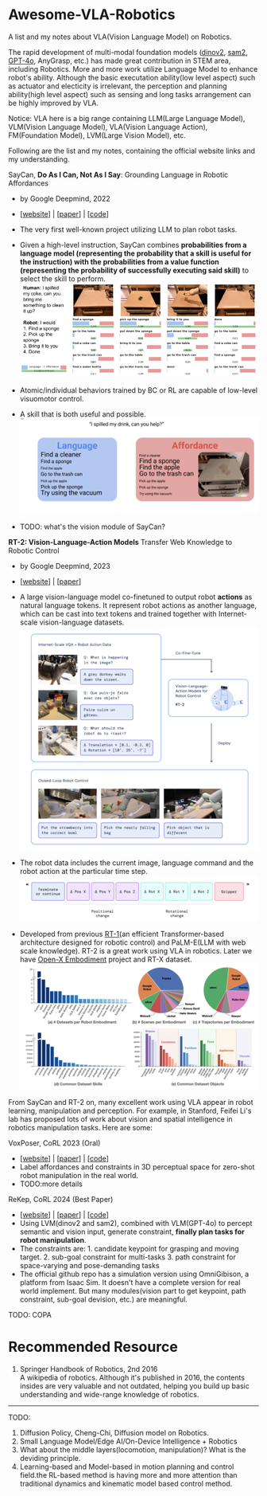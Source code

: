 # Awesome-VLA-Robotics
A list and my notes about VLA(Vision Language Model) on Robotics.  

The rapid development of multi-modal foundation models ([dinov2](https://ai.meta.com/blog/dino-v2-computer-vision-self-supervised-learning/), [sam2]( https://ai.meta.com/sam2/), [GPT-4o](https://openai.com/index/hello-gpt-4o/), AnyGrasp, etc.) has made great contribution in STEM area, including Robotics. More and more work utilize Language Model to enhance robot's ability. Although the basic executation ability(low level aspect) such as actuator and electicity is irrelevant, the perception and planning ability(high level aspect) such as sensing and long tasks arrangement can be highly improved by VLA.

Notice: VLA here is a big range containing LLM(Large Language Model), VLM(Vision Language Model), VLA(Vision Language Action), FM(Foundation Model), LVM(Large Vision Model), etc.

Following are the list and my notes, containing the official website links and my understanding.

SayCan, **Do As I Can, Not As I Say**:  Grounding Language in Robotic Affordances

* by Google Deepmind, 2022

* [[website](https://say-can.github.io)] | [[paper](https://say-can.github.io/assets/palm_saycan.pdf)] | [[code](https://github.com/google-research/google-research/tree/master/saycan)]
* The very first well-known project utilizing LLM to plan robot tasks. 
* Given a high-level instruction, SayCan combines **probabilities from a language model (representing the probability that a skill is useful for the instruction) with the probabilities from a value function (representing the probability of successfully executing said skill)** to select the skill to perform.
![saycan_decision_making](images/saycan_decision_making.png)
* Atomic/individual behaviors trained by BC or RL are capable of low-level visuomotor control. 
* A skill that is both useful and possible.
![saycan_language_and_affordance](images/saycan_language_and_affordance.png)
* TODO: what's the vision module of SayCan?


**RT-2: Vision-Language-Action Models** Transfer Web Knowledge to Robotic Control

* by Google Deepmind, 2023

* [[website](https://robotics-transformer2.github.io)] | [[paper](https://robotics-transformer2.github.io/assets/rt2.pdf)]
* A large vision-language model co-finetuned to output robot **actions** as natural language tokens. It represent robot actions as another language, which can be cast into text tokens and trained together with Internet-scale vision-language datasets.
![rt2_overview](images/rt2_overview.png)
* The robot data includes the current image, language command and the robot action at the particular time step.
![rt2_robot_action_data](images/rt2_robot_action_data.png)
* Developed from previous [RT-1](https://robotics-transformer1.github.io)(an efficient Transformer-based architecture designed for robotic control) and PaLM-E(LLM with web scale knowledge). RT-2 is a great work using VLA in robotics. Later we have [Open-X Embodiment](https://robotics-transformer-x.github.io) project and RT-X dataset.
![rt2_open_x_embodiment](images/rt2_open_x_embodiment.png)

From SayCan and RT-2 on, many excellent work using VLA appear in robot learning, manipulation and perception. For example, in Stanford, Feifei Li's lab has proposed lots of work about vision and spatial intelligence in robotics manipulation tasks. Here are some:

VoxPoser, CoRL 2023 (Oral)

* [[website](https://voxposer.github.io)] | [[paper](https://arxiv.org/abs/2307.05973)] | [[code](https://github.com/huangwl18/VoxPoser)]
* Label affordances and constraints in 3D perceptual space for zero-shot robot manipulation in the real world.
* TODO:more details

ReKep, CoRL 2024 (Best Paper)

* [[website](https://rekep-robot.github.io)] | [[paper](https://arxiv.org/abs/2409.01652)] | [[code](https://github.com/huangwl18/ReKep)]
* Using LVM(dinov2 and sam2), combined with VLM(GPT-4o) to percept semantic and vision input,  generate constraint, **finally plan tasks for robot manipulation**.
* The constraints are: 1. candidate keypoint for grasping and moving target. 2. sub-goal constraint for multi-tasks 3. path constraint for space-varying and pose-demanding tasks
* The official github repo has a simulation version using OmniGibison, a platform from Isaac Sim. It doesn't have a complete version for real world implement. But many modules(vision part to get keypoint, path constraint, sub-goal devision, etc.) are meaningful.

TODO: COPA


# Recommended Resource
1. Springer Handbook of Robotics, 2nd 2016  
A wikipedia of robotics. Although it's published in 2016, the contents insides are very valuable and not outdated, helping you build up basic understanding and wide-range knowledge of robotics.




---
TODO: 
1. Diffusion Policy, Cheng-Chi, Diffusion model on Robotics.
2. Small Language Model/Edge AI/On-Device Intelligence + Robotics
3. What about the middle layers(locomotion, manipulation)? What is the deviding principle.  
4. Learning-based and Model-based in motion planning and control field.the RL-based method is having more and more attention than traditional dynamics and kinematic model based control method.
